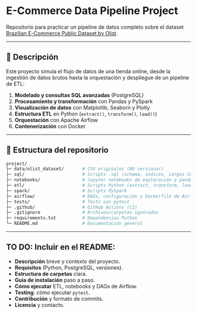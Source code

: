# E-Commerce Data Pipeline Project

Repositorio para practicar un pipeline de datos completo sobre el dataset [Brazilian E-Commerce Public Dataset by Olist](https://www.kaggle.com/datasets/olistbr/brazilian-ecommerce).

---

## 📑 Descripción

Este proyecto simula el flujo de datos de una tienda online, desde la ingestión de datos brutos hasta la orquestación y despliegue de un pipeline de ETL:

1. **Modelado y consultas SQL avanzadas** (PostgreSQL)
2. **Procesamiento y transformación** con Pandas y PySpark
3. **Visualización de datos** con Matplotlib, Seaborn y Plotly
4. **Estructura ETL** en Python (`extract()`, `transform()`, `load()`)
5. **Orquestación** con Apache Airflow
6. **Contenerización** con Docker

---

## 📂 Estructura del repositorio

```bash
project/
├─ data/olist_dataset/       # CSV originales (NO versionar)
├─ sql/                      # Scripts .sql (schema, índices, cargas COPY)
├─ notebooks/                # Jupyter notebooks de exploración y pandas
├─ etl/                      # Scripts Python (extract, transform, load)
├─ spark/                    # Scripts PySpark
├─ airflow/                  # DAGs, configuración y Dockerfile de Airflow
├─ tests/                    # Tests con pytest
├─ .github/                  # GitHub Actions (CI)
├─ .gitignore                # Archivos/carpetas ignorados
├─ requirements.txt          # Dependencias Python
└─ README.md                 # Documentación general
```

---

## TO DO: Incluir en el README:

- **Descripción** breve y contexto del proyecto.
- **Requisitos** (Python, PostgreSQL, versiones).
- **Estructura de carpetas** clara.
- **Guía de instalación** paso a paso.
- **Cómo ejecutar** ETL, notebooks y DAGs de Airflow.
- **Testing**: cómo ejecutar `pytest`.
- **Contribución** y formato de commits.
- **Licencia** y contacto.
